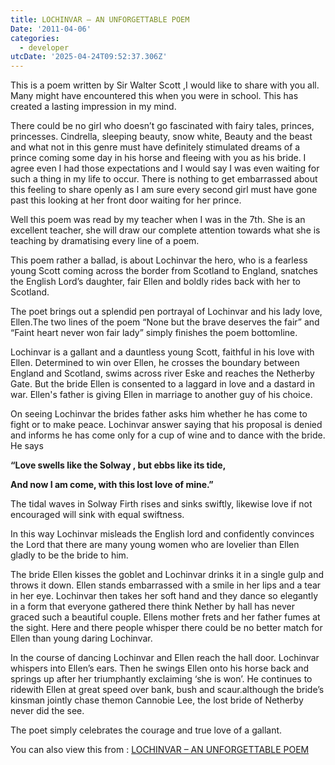 ```yaml
---
title: LOCHINVAR – AN UNFORGETTABLE POEM
Date: '2011-04-06'
categories:
  - developer
utcDate: '2025-04-24T09:52:37.306Z'
---
```


This is a poem written by Sir Walter Scott ,I would like to share with you all. Many might have encountered this when you were in school. This has created a lasting impression in my mind.

  

There could be no girl who doesn’t go fascinated with fairy tales, princes, princesses. Cindrella, sleeping beauty, snow white, Beauty and the beast and what not in this genre must have definitely stimulated dreams of a prince coming some day in his horse and fleeing with you as his bride. I agree even I had those expectations and I would say I was even waiting for such a thing in my life to occur. There is nothing to get embarrassed about this feeling to share openly as I am sure every second girl must have gone past this looking at her front door waiting for her prince.

Well this poem was read by my teacher when I was in the 7th. She is an excellent teacher, she will draw our complete attention towards what she is teaching by dramatising every line of a poem.

This poem rather a ballad, is about Lochinvar the hero, who is a fearless young Scott coming across the border from Scotland to England, snatches the English Lord’s daughter, fair Ellen and boldly rides back with her to Scotland.

The poet brings out a splendid pen portrayal of Lochinvar and his lady love, Ellen.The two lines of the poem “None but the brave deserves the fair” and “Faint heart never won fair lady” simply finishes the poem bottomline.

Lochinvar is a gallant and a dauntless young Scott, faithful in his love with Ellen. Determined to win over Ellen, he crosses the boundary between England and Scotland, swims across river Eske and reaches the Netherby Gate. But the bride Ellen is consented to a laggard in love and a dastard in war. Ellen's father is giving Ellen in marriage to another guy of his choice.

On seeing Lochinvar the brides father asks him whether he has come to fight or to make peace. Lochinvar answer saying that his proposal is denied and informs he has come only for a cup of wine and to dance with the bride. He says

**“Love swells like the Solway , but ebbs like its tide,**

**And now I am come, with this lost love of mine.”**

The tidal waves in Solway Firth rises and sinks swiftly, likewise love if not encouraged will sink with equal swiftness.

In this way Lochinvar misleads the English lord and confidently convinces the Lord that there are many young women who are lovelier than Ellen gladly to be the bride to him.

The bride Ellen kisses the goblet and Lochinvar drinks it in a single gulp and throws it down. Ellen stands embarrassed with a smile in her lips and a tear in her eye. Lochinvar then takes her soft hand and they dance so elegantly in a form that everyone gathered there think Nether by hall has never graced such a beautiful couple. Ellens mother frets and her father fumes at the sight. Here and there people whisper there could be no better match for Ellen than young daring Lochinvar.

In the course of dancing Lochinvar and Ellen reach the hall door. Lochinvar whispers into Ellen’s ears. Then he swings Ellen onto his horse back and springs up after her triumphantly exclaiming ‘she is won’. He continues to ridewith Ellen at great speed over bank, bush and scaur.although the bride’s kinsman jointly chase themon Cannobie Lee, the lost bride of Netherby never did the see.

The poet simply celebrates the courage and true love of a gallant.

You can also view this from : [LOCHINVAR – AN UNFORGETTABLE POEM](http://www.boddunan.com/education/61-English%20Language/13924-lochinvar-an-unforgettable-poem.html)
